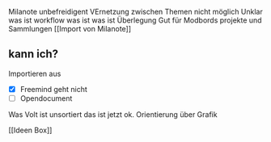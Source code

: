 Milanote unbefreidigent
VErnetzung zwischen Themen nicht möglich
Unklar 
	was ist workflow was ist 
	was ist Überlegung
Gut für Modbords projekte und Sammlungen
[[Import von Milanote]]
## kann ich?
Importieren aus
- [x] Freemind geht nicht
- [ ] Opendocument 

Was Volt ist unsortiert das ist jetzt ok. Orientierung über Grafik

[[Ideen Box]]